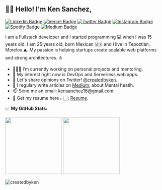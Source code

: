## ✌🏼 Hello! I'm Ken Sanchez,
[![Linkedin Badge](https://img.shields.io/badge/-LinkedIn-0e76a8?style=flat&logo=Linkedin&logoColor=white)](https://linkedin.com/in/kenrric-garcia)
[![Vercel Badge](https://img.shields.io/badge/Website-3b5998?style=flat&logo=Vercel&logoColor=white)](https://kensanchez.dev)
[![Twitter Badge](https://img.shields.io/badge/-Twitter-00acee?style=flat&logo=Twitter&logoColor=white)](https://twitter.com/createdbyken)
[![Instagram Badge](https://img.shields.io/badge/-Instagram-e4405f?style=flat&logo=Instagram&logoColor=white)](https://instagram.com/createdby.ken/)
[![Spotify Badge](https://img.shields.io/badge/-Spotify-64D160?style=flat&logo=Spotify&logoColor=white)](https://open.spotify.com/user/2z6lv0yzjfgbrk7vmtbyrbth5)
[![Medium Badge](https://img.shields.io/badge/medium-%2312100E.svg?&style=flat&logo=medium&logoColor=white)](https://medium.com/@kensanchez16/)

I am a Fullstack developer and I started programming 💻 when I was 15 years old. I am 25 years old, born Mexican 🇲🇽 and I live in Tepoztlán, Morelos ⛰. My passion is helping startups create scalable web platforms and strong architectures. ⛵️

- 👨🏻‍💻 I’m currently working on personal projects and mentoring.
- 🚀 My interest right now is DevOps and Serverless web apps.
- 💬 Let's share opinions on Twitter! [@createdbyken](https://twitter.com/createdbyken).
- 📝 I regulary write articles on [Medium](https://medium.com/@kensanchez16); about Mental heatlh.
- 📫 Send me an email: kensanchez16@gmail.com.
- 📝 Get my resume here 👉🏻: [Resume](https://docs.google.com/document/d/1Pw0UHPQ3FeZPnCEB8ZQpytyK8GT-aB3FJM2NpkbN8-w/edit?usp=sharing).


📈 **My GitHub Stats:**

<p>
  <img height="180em" src="https://github-readme-stats.vercel.app/api?username=createdbyken&show_icons=true&theme=tokyonight&hide_border=true&&count_private=true&include_all_commits=true" />
  <img height="180em" src="https://github-readme-stats.vercel.app/api/top-langs/?username=createdbyken&exclude_repo=KNN-Image-Classification&show_icons=true&theme=tokyonight&hide_border=true&layout=compact&langs_count=8"/>
</p>
<p>
  <img src="https://komarev.com/ghpvc/?username=createdbyken&label=Profile%20views&color=0e75b6&style=flat" alt="createdbyken" />
</p>
